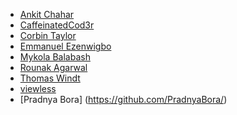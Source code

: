 <!-- Please follow alphabetical order -->
- [Ankit Chahar](https://github.com/AnkitChahar)
- [CaffeinatedCod3r](https://github.com/CaffeinatedCod3r)
- [Corbin Taylor](https://github.com/cjtaylor1990)
- [Emmanuel Ezenwigbo](https://github.com/SkyC0der) 
- [Mykola Balabash](https://github.com/twilderan)
- [Rounak Agarwal](https://github.com/agarwalrounak) 
- [Thomas Windt](https://github.com/WOLFI3654)
- [viewless](https://github.com/viewless)
- [Pradnya Bora] (https://github.com/PradnyaBora/)
